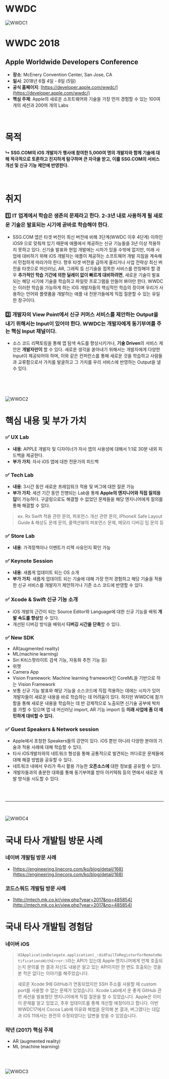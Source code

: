 # WWDC

![WWDC1](https://github.com/younari/WWDC/blob/master/W1.jpg)

# WWDC 2018
## Apple Worldwide Developers Conference

- **장소**: McEnery Convention Center, San Jose, CA
- **일시**: 2018년 6월 4일 - 8일 (5일)
- **공식 홈페이지**: [https://developer.apple.com/wwdc/](https://developer.apple.com/wwdc/)
- **핵심 주제**: Apple의 새로운 소프트웨어와 기술을 가장 먼저 경험할 수 있는 100여 개의 세션과 200여 개의 Labs

<br>

# 목적
#### ↳ SSG.COM의 iOS 개발자가 행사에 참여한 5,000여 명의 개발자와 함께 기술에 대해 적극적으로 토론하고 진지하게 탐구하며 큰 자극을 받고, 이를 SSG.COM의 서비스 개선 및 신규 기능 제안에 반영한다.

<br>

# 취지
### 1️⃣ IT 업계에서 학습은 생존의 문제라고 한다. 2-3년 내로 사용하게 될 새로운 기술은 발표되는 시기에 곧바로 학습해야 한다.
- SSG.COM 앱은 타겟 버전이 최신 버전에 비해 3단계(WWDC 이후 4단계) 이하인 iOS9 으로 맞춰져 있기 때문에 애플에서 제공하는 신규 기능들을 3년 이상 적용하지 못하고 있다. 신기술 발표와 현업 개발에는 시차가 있을 수밖에 없지만, 미래 사업에 대비하기 위해 iOS 개발자는 애플이 제공하는 소프트웨어 개발 지침을 계속해서 민첩하게 따라가야 한다. 향후 타겟 버전을 급하게 올리거나 사업 전략상 최신 버전을 타겟으로 머신러닝, AR, 그래픽 등 신기술을 접목한 서비스를 런칭해야 할 경우 **추가적인 학습 기간에 의한 딜레이 없이 빠르게 대비하려면**, 새로운 기술이 발표되는 해당 시기에 기술을 학습하고 파일럿 프로그램을 만들어 봐야만 한다. WWDC는 이러한 학습을 가능하게 하는 iOS 개발자들의 핵심적인 학습의 장이며 우리가 사용하는 언어와 플랫폼을 개발하는 애플 내 전문가들에게 직접 질문할 수 있는 유일한 창구이다.

### 2️⃣ 개발자의 View Point에서 신규 커머스 서비스를 제안하는 Output을 내기 위해서는 Input이 있어야 한다. WWDC는 개발자에게 동기부여를 주는 핵심 Input 채널이다.
- 소스 코드 리팩토링을 통해 앱 탐색 속도를 향상시키거나, **기술 Driven**의 서비스 제안은 **개발자만이** 할 수 있다. 새로운 생각을 쏟아내기 위해서는 개발자에게 다양한 Input이 제공되어야 하며, 이와 같은 컨퍼런스를 통해 새로운 것을 학습하고 사람들과 교류함으로서 가치를 발굴하고 그 가치를 우리 서비스에 반영하는 Output을 낼 수 있다. 

<br>
<br>
<br>


![WWDC2](https://github.com/younari/WWDC/blob/master/W4.jpg)



# 핵심 내용 및 부가 가치

### ✅ UX Lab
- **내용**: APPLE 개발자 및 디자이너가 자사 앱의 사용성에 대해서 1:1로 30분 내외 피드백을 제공한다.
- **부가 가치**: 자사 iOS 앱에 대한 전문가의 피드백

### ✅ Tech Lab
- **내용**: 3시간 동안 새로운 프레임워크 적용 및 버그에 대한 질문 가능
- **부가 가치**: 세션 기간 동안 진행되는 Lab을 통해 **Apple의 엔지니어와 직접 질의응답**이 가능하다. 구글링으로도 해결할 수 없었던 문제들을 해당 엔지니어에게 질의를 통해 해결할 수 있다.

> ex. Rx Swift 적용 관련 문의, 퍼포먼스 개선 관련 문의, iPhoneX Safe Layout Guide & 해상도 문제 문의, 콜렉션뷰의 퍼포먼스 문제, 메모리 디버깅 팁 문의 등

### ✅ Store Lab
- **내용**: 가격정책이나 이벤트가 리젝 사유인지 확인 가능

### ✅ Keynote Session
- **내용**: 새롭게 업데이트 되는 OS 소개
- **부가 가치**: 새롭게 업데이트 되는 기술에 대해 가장 먼저 경험하고 해당 기술을 적용한 신규 서비스를 개발자가 제안하거나 기존 소스 코드에 반영할 수 있다.

### ✅ Xcode & Swift 신규 기능 소개
- iOS 개발의 근간이 되는 Source Editor와 Language에 대한 신규 기능을 배워 **개발 속도를 향상**할 수 있다.
- 개선된 디버깅 방식을 배워서 **디버깅 시간을 단축**할 수 있다.

### ✅ New SDK 
- AR(augmented reality)
- ML(machine learning)
- Siri Kit(스팟라이트 검색 기능, 자동화 추천 기능 등)
- 위젯
- Camera App
- Vision Framework: Machine learning framework인 CoreML을 기반으로 하는 Vision Framework
- 보통 신규 기능 발표와 해당 기능을 소스코드에 직접 적용하는 데에는 시차가 있어 개발자들이 새로운 내용을 바로 학습하는 데 어려움이 있다. 하지만 WWDC에 참가함을 통해 새로운 내용을 학습하는 데 반 강제적으로 노출되면 신기술 공부에 박차를 가할 수 있으며 앱 내 머신러닝 import, AR 기능 import 등 **미래 사업에 좀 더 예민하게 대비할 수 있다.**


### ✅ Guest Speakers & Network session
- Apple에서 초청한 Speakers들의 강연이 있다. iOS 뿐만 아니라 다양한 분야의 기술과 적용 사례에 대해 학습할 수 있다.
- 타사 iOS개발자와의 네트워크 형성을 통해 공통적으로 발견되는 까다로운 문제들에 대해 해결 방법을 공유할 수 있다.
- 네트워크 내에서 우리가 즉시 활용 가능한 **오픈소스에** 대한 정보를 공유할 수 있다.
- 개발자들과의 충분한 대화를 통해 동기부여를 받아 아키텍춰 등의 면에서 새로운 개발 방식을 시도할 수 있다.




<br>
<br>
<hr>
<br>

![WWDC4](https://github.com/younari/WWDC/blob/master/W3.jpg)


# 국내 타사 개발팀 방문 사례

### 네이버 개발팀 방문 사례
- [https://engineering.linecorp.com/ko/blog/detail/168](https://engineering.linecorp.com/ko/blog/detail/168)

### 코드스쿼드 개발팀 방문 사례
- [http://mtech.mk.co.kr/view.php?year=2017&no=485854](http://mtech.mk.co.kr/view.php?year=2017&no=485854)


# 국내 타사 개발팀 경험담 
### 네이버 iOS

> `UIApplicationDelegate.application(_:didFailToRegisterForRemoteNotificationsWithError:)`라는 API가 있는데 Apple 엔지니어에게 언제 호출되는지 문의를 한 결과 자신도 내용은 알고 있는 API이지만 한 번도 호출되는 것을 본 적은 없다는 이야기를 해주었습니다.

> 새로운 Xcode 9에 GitHub가 연동되었지만 SSH 주소를 사용할 때 custom port를 사용할 수 없는 문제가 있었습니다. Xcode Lab에서 운 좋게 GitHub 관련 세션을 발표했던 엔지니어에게 직접 질문을 할 수 있었습니다. Apple은 이미 이 문제를 알고 있었고, 추후 업데이트를 통해 개선할 예정이라고 합니다. 이번 WWDC17에서 Cocoa Lab에 이유와 해법을 문의해 본 결과, 버그였다는 대답과 iOS 11에서는 완전히 수정되었다는 답변을 받을 수 있었습니다.

### 작년 (2017) 핵심 주제
- AR (augmented reality)
- ML (machine learning)


<br>
<br>

![WWDC3](https://github.com/younari/WWDC/blob/master/W2.jpg)

